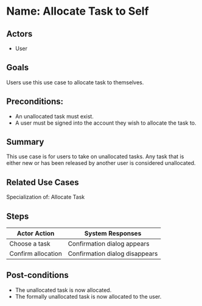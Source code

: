 # Name: Allocate Task to Self

## Actors
* User

## Goals
Users use this use case to allocate task to themselves.

## Preconditions:
* An unallocated task must exist.
* A user must be signed into the account they wish to allocate the task to.

## Summary
This use case is for users to take on unallocated tasks. Any task that is either new or has been released by another user is considered unallocated.

## Related Use Cases
Specialization of: Allocate Task

## Steps
| Actor Action | System Responses |
| --- | --- |
| Choose a task | Confirmation dialog appears |
| Confirm allocation | Confirmation dialog disappears |

## Post-conditions
* The unallocated task is now allocated.
* The formally unallocated task is now allocated to the user.